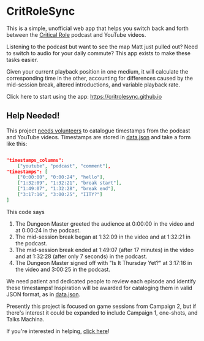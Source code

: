 # CritRoleSync

This is a simple, unofficial web app that helps you switch back and forth
between the [Critical Role](https://critrole.com) podcast and YouTube videos.

Listening to the podcast but want to see the map Matt just pulled out? Need to
switch to audio for your daily commute? This app exists to make these tasks
easier.

Given your current playback position in one medium, it will calculate the
corresponding time in the other, accounting for differences caused by the
mid-session break, altered introductions, and variable playback rate.

Click here to start using the app: https://critrolesync.github.io

## Help Needed!

This project [needs
volunteers](https://github.com/critrolesync/critrolesync.github.io/issues/1) to
catalogue timestamps from the podcast and YouTube videos. Timestamps are stored
in [data.json](data.json) and take a form like this:

```json

"timestamps_columns":
    ["youtube", "podcast", "comment"],
"timestamps": [
    ["0:00:00", "0:00:24", "hello"],
    ["1:32:09", "1:32:21", "break start"],
    ["1:49:07", "1:32:28", "break end"],
    ["3:17:16", "3:00:25", "IITY?"]
]
```

This code says

1. The Dungeon Master greeted the audience at 0:00:00 in the video and at
   0:00:24 in the podcast.
2. The mid-session break began at 1:32:09 in the video and at 1:32:21 in the
   podcast.
3. The mid-session break ended at 1:49:07 (after 17 minutes) in the video and
   at 1:32:28 (after only 7 seconds) in the podcast.
4. The Dungeon Master signed off with "Is It Thursday Yet?" at 3:17:16 in the
   video and 3:00:25 in the podcast.

We need patient and dedicated people to review each episode and identify these
timestamps! Inspiration will be awarded for cataloging them in valid JSON
format, as in [data.json](data.json).

Presently this project is focused on game sessions from Campaign 2, but if
there's interest it could be expanded to include Campaign 1, one-shots, and
Talks Machina.

If you're interested in helping, [click
here](https://github.com/critrolesync/critrolesync.github.io/issues/1)!
